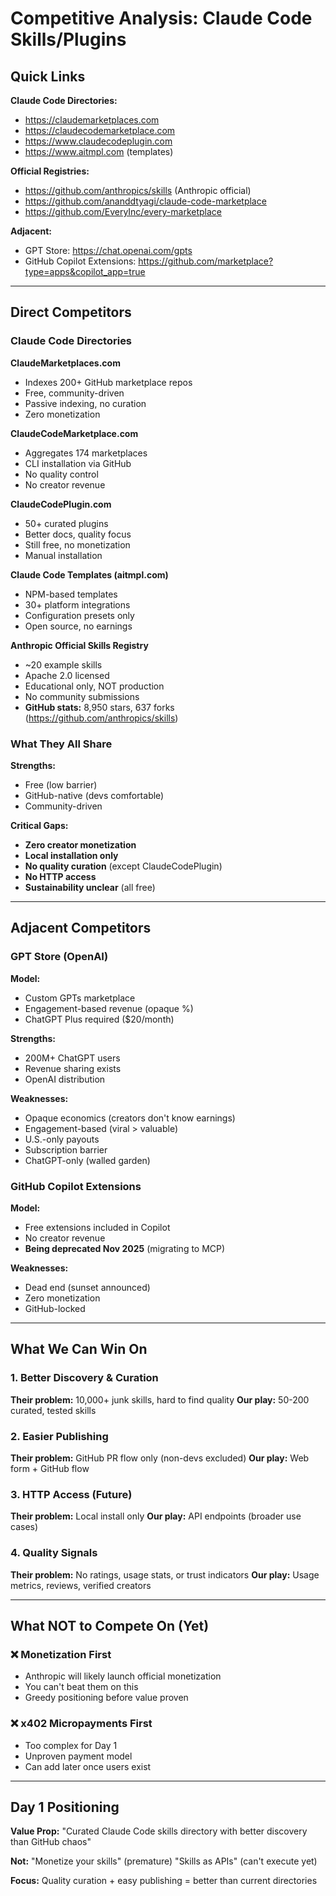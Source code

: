 # Competitive Analysis: Claude Code Skills/Plugins

## Quick Links

**Claude Code Directories:**
- https://claudemarketplaces.com
- https://claudecodemarketplace.com
- https://www.claudecodeplugin.com
- https://www.aitmpl.com (templates)

**Official Registries:**
- https://github.com/anthropics/skills (Anthropic official)
- https://github.com/ananddtyagi/claude-code-marketplace
- https://github.com/EveryInc/every-marketplace

**Adjacent:**
- GPT Store: https://chat.openai.com/gpts
- GitHub Copilot Extensions: https://github.com/marketplace?type=apps&copilot_app=true

---

## Direct Competitors

### Claude Code Directories

**ClaudeMarketplaces.com**
- Indexes 200+ GitHub marketplace repos
- Free, community-driven
- Passive indexing, no curation
- Zero monetization

**ClaudeCodeMarketplace.com**
- Aggregates 174 marketplaces
- CLI installation via GitHub
- No quality control
- No creator revenue

**ClaudeCodePlugin.com**
- 50+ curated plugins
- Better docs, quality focus
- Still free, no monetization
- Manual installation

**Claude Code Templates (aitmpl.com)**
- NPM-based templates
- 30+ platform integrations
- Configuration presets only
- Open source, no earnings

**Anthropic Official Skills Registry**
- ~20 example skills
- Apache 2.0 licensed
- Educational only, NOT production
- No community submissions
- **GitHub stats:** 8,950 stars, 637 forks (https://github.com/anthropics/skills)

### What They All Share

**Strengths:**
- Free (low barrier)
- GitHub-native (devs comfortable)
- Community-driven

**Critical Gaps:**
- **Zero creator monetization**
- **Local installation only**
- **No quality curation** (except ClaudeCodePlugin)
- **No HTTP access**
- **Sustainability unclear** (all free)

---

## Adjacent Competitors

### GPT Store (OpenAI)

**Model:**
- Custom GPTs marketplace
- Engagement-based revenue (opaque %)
- ChatGPT Plus required ($20/month)

**Strengths:**
- 200M+ ChatGPT users
- Revenue sharing exists
- OpenAI distribution

**Weaknesses:**
- Opaque economics (creators don't know earnings)
- Engagement-based (viral > valuable)
- U.S.-only payouts
- Subscription barrier
- ChatGPT-only (walled garden)

### GitHub Copilot Extensions

**Model:**
- Free extensions included in Copilot
- No creator revenue
- **Being deprecated Nov 2025** (migrating to MCP)

**Weaknesses:**
- Dead end (sunset announced)
- Zero monetization
- GitHub-locked

---

## What We Can Win On

### 1. Better Discovery & Curation
**Their problem:** 10,000+ junk skills, hard to find quality
**Our play:** 50-200 curated, tested skills

### 2. Easier Publishing
**Their problem:** GitHub PR flow only (non-devs excluded)
**Our play:** Web form + GitHub flow

### 3. HTTP Access (Future)
**Their problem:** Local install only
**Our play:** API endpoints (broader use cases)

### 4. Quality Signals
**Their problem:** No ratings, usage stats, or trust indicators
**Our play:** Usage metrics, reviews, verified creators

---

## What NOT to Compete On (Yet)

### ❌ Monetization First
- Anthropic will likely launch official monetization
- You can't beat them on this
- Greedy positioning before value proven

### ❌ x402 Micropayments First
- Too complex for Day 1
- Unproven payment model
- Can add later once users exist

---

## Day 1 Positioning

**Value Prop:**
"Curated Claude Code skills directory with better discovery than GitHub chaos"

**Not:**
"Monetize your skills" (premature)
"Skills as APIs" (can't execute yet)

**Focus:**
Quality curation + easy publishing = better than current directories
